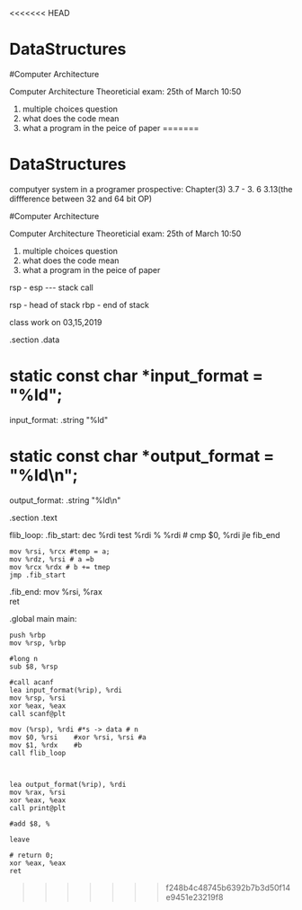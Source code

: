 <<<<<<< HEAD
# DataStructures


#Computer Architecture

Computer Architecture Theoreticial exam:
25th of March 10:50
  1. multiple choices question
  2. what does the code mean 
  3. what a program in the peice of paper 
=======
# DataStructures

computyer system in a programer prospective: Chapter(3) 3.7 - 3. 6 3.13(the diffference between 32 and 64 bit OP)  

#Computer Architecture

Computer Architecture Theoreticial exam:
25th of March 10:50
  1. multiple choices question
  2. what does the code mean 
  3. what a program in the peice of paper 



rsp - esp --- stack call

rsp - head of stack
rbp - end of stack


class work on 03,15,2019

.section .data

# static const char *input_format = "%ld";
input_format:
    .string "%ld"
# static const char *output_format = "%ld\n";
output_format:
    .string "%ld\n"

.section .text

flib_loop:
.fib_start:
    dec %rdi
    test %rdi % %rdi # cmp $0, %rdi
    jle fib_end

    mov %rsi, %rcx #temp = a;
    mov %rdz, %rsi # a =b
    mov %rcx %rdx # b += tmep
    jmp .fib_start


.fib_end:
    mov %rsi, %rax    
    ret 


.global main
main:
    
    push %rbp
    mov %rsp, %rbp

    #long n
    sub $8, %rsp

    #call acanf 
    lea input_format(%rip), %rdi
    mov %rsp, %rsi
    xor %eax, %eax
    call scanf@plt

    mov (%rsp), %rdi #*s -> data # n
    mov $0, %rsi    #xor %rsi, %rsi #a
    mov $1, %rdx    #b
    call flib_loop



    lea output_format(%rip), %rdi
    mov %rax, %rsi
    xor %eax, %eax
    call print@plt

    #add $8, %

    leave

    # return 0;
    xor %eax, %eax
    ret

>>>>>>> f248b4c48745b6392b7b3d50f14e9451e23219f8
